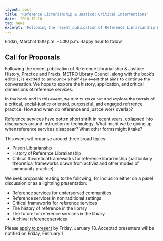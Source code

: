 ```yaml
---
layout: post
title: "Reference Librarianship & Justice: Critical Interventions"
date:  2018-12-10
tag: news
excerpt: 'Following the recent publication of Reference Librarianship & Justice: History, Practice and Praxis, METRO Library Council, along with the book’s editors, is excited to announce a half day event that aims to continue the conversation.'
---
```

Friday, March 8
1:00 p.m. - 5:00 p.m.
Happy hour to follow
 
## Call for Proposals ##
Following the recent publication of Reference Librarianship & Justice: History, Practice and Praxis, METRO Library Council, along with the book’s editors, is excited to announce a half day event that aims to continue the conversation. We hope to explore the history, application, and critical dimensions of reference services. 
 
In the book and in this event, we aim to stake out and explore the terrain of a critical, social-justice oriented, purposeful, and engaged reference practice. How and when do reference and justice work overlap? 
 
Reference services have gotten short shrift in recent years, collapsed into discourses around instruction or technology. What might we be giving up when reference services disappear? What other forms might it take? 
 
This event will organize around three broad topics:
 
* Prison Librarianship
* History of Reference Librarianship
* Critical theoretical frameworks for reference librarianship (particularly theoretical frameworks drawn from activist and other modes of community practice)
 
We seek proposals relating to the following, for inclusion either on a panel discussion or as a lightning presentation: 
* Reference services for underserved communities 
* Reference services in nontraditional settings
* Critical frameworks for reference services
* The history of reference in the library
* The future for reference services in the library
* Archival reference services 
 
Please [apply to present](https://docs.google.com/forms/d/e/1FAIpQLSeZPN5ylfMdyiXE1qkP0TenCH_Azb9OvoFyGNZEx8wWUzcOkw/viewform?usp=sf_link) by Friday, January 18. Accepted presenters will be notified on Friday, February 1.
